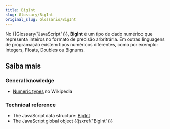 ```yaml
---
title: BigInt
slug: Glossary/BigInt
original_slug: Glossario/BigInt
---
```


No {{Glossary("JavaScript")}}, **BigInt** é um tipo de dado numérico que representa inteiros no formato de precisão arbritrária. Em outras linguagens de programação existem tipos numéricos diferentes, como por exemplo: Integers, Floats, Doubles ou Bignums.

## Saiba mais

### General knowledge

- [Numeric types](https://pt.wikipedia.org/wiki/Tipo_de_dado) no Wikipedia

### Technical reference

- The JavaScript data structure: [BigInt](/pt-BR/docs/Web/JavaScript/Data_structures#BigInt_type)
- The JavaScript global object {{jsxref("BigInt")}}
